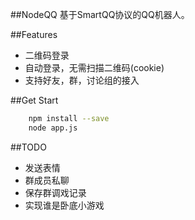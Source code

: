 ##NodeQQ
基于SmartQQ协议的QQ机器人。

##Features
*   二维码登录
*   自动登录，无需扫描二维码(cookie)
*   支持好友，群，讨论组的接入

##Get Start
``` bash
    npm install --save
    node app.js
```

##TODO
*  发送表情
*  群成员私聊
*  保存群调戏记录
*  实现谁是卧底小游戏